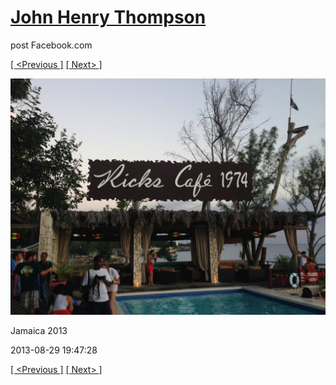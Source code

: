 # [John Henry Thompson](../README.md)
post Facebook.com

[[ <Previous ]](2013-08-29-20.md) [[ Next> ]](2013-08-29-22.md)

[![](../media/2013-08-29/Jamaica-2032.jpg)](../README.md)

Jamaica 2013

2013-08-29 19:47:28

[[ <Previous ]](2013-08-29-20.md) [[ Next> ]](2013-08-29-22.md)